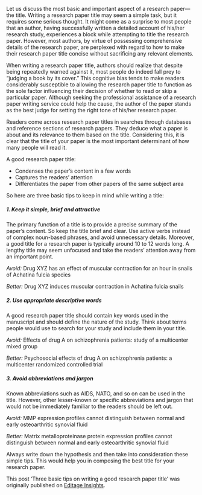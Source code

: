 Let us discuss the most basic and important aspect of a research paper—the title. Writing a research paper title may seem a simple task, but it requires some serious thought. It might come as a surprise to most people that an author, having successfully written a detailed account of his/her research study, experiences a block while attempting to title the research paper. However, most authors, by virtue of possessing comprehensive details of the research paper, are perplexed with regard to how to make their research paper title concise without sacrificing any relevant elements.

When writing a research paper title, authors should realize that despite being repeatedly warned against it, most people do indeed fall prey to “judging a book by its cover.” This cognitive bias tends to make readers considerably susceptible to allowing the research paper title to function as the sole factor influencing their decision of whether to read or skip a particular paper. Although seeking the professional assistance of a research paper writing service could help the cause, the author of the paper stands as the best judge for setting the right tone of his/her research paper.

Readers come across research paper titles in searches through databases and reference sections of research papers. They deduce what a paper is about and its relevance to them based on the title. Considering this, it is clear that the title of your paper is the most important determinant of how many people will read it.

A good research paper title:

- Condenses the paper’s content in a few words
- Captures the readers’ attention
- Differentiates the paper from other papers of the same subject area

So here are three basic tips to keep in mind while writing a title:

##### 1. Keep it simple, brief and attractive

The primary function of a title is to provide a precise summary of the paper’s content. So keep the title brief and clear. Use active verbs instead of complex noun-based phrases, and avoid unnecessary details. Moreover, a good title for a research paper is typically around 10 to 12 words long. A lengthy title may seem unfocused and take the readers’ attention away from an important point.

_Avoid:_ Drug XYZ has an effect of muscular contraction for an hour in snails of Achatina fulcia species

_Better:_ Drug XYZ induces muscular contraction in Achatina fulcia snails

##### 2. Use appropriate descriptive words

A good research paper title should contain key words used in the manuscript and should define the nature of the study. Think about terms people would use to search for your study and include them in your title.

_Avoid:_ Effects of drug A on schizophrenia patients: study of a multicenter mixed group

_Better:_ Psychosocial effects of drug A on schizophrenia patients: a multicenter randomized controlled trial

##### 3. Avoid abbreviations and jargon

Known abbreviations such as AIDS, NATO, and so on can be used in the title. However, other lesser-known or specific abbreviations and jargon that would not be immediately familiar to the readers should be left out.

_Avoid:_ MMP expression profiles cannot distinguish between normal and early osteoarthritic synovial fluid

_Better:_ Matrix metalloproteinase protein expression profiles cannot distinguish between normal and early osteoarthritic synovial fluid

Always write down the hypothesis and then take into consideration these simple tips. This would help you in composing the best title for your research paper.

This post ‘Three basic tips on writing a good research paper title’ was originally published on [Editage Insights](https://www.editage.com/insights/).